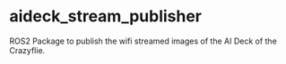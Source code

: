 # aideck_stream_publisher
ROS2 Package to publish the wifi streamed images of the AI Deck of the Crazyflie.

